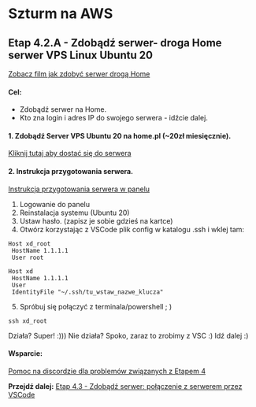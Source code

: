 # Szturm na AWS 

## Etap 4.2.A - Zdobądź serwer- droga Home serwer VPS Linux Ubuntu 20 

[Zobacz film jak zdobyć serwer drogą Home](http://bityl.pl/NheyZ)



#### Cel:
- Zdobądź serwer na Home. 
- Kto zna login i adres IP do swojego serwera - idźcie dalej.


####	1. Zdobądź Server VPS Ubuntu 20 na home.pl (~20zł miesięcznie).

[Kliknij tutaj aby dostać się do serwera](http://bityl.pl/hhLNr)


#### 2. Instrukcja przygotowania serwera.

[Instrukcja przygotowania serwera w panelu](http://bityl.pl/0IW1J)

1. Logowanie do panelu
2. Reinstalacja systemu (Ubuntu 20)
3. Ustaw hasło. (zapisz je sobie gdzieś na kartce)
4. Otwórz korzystając z VSCode plik config w katalogu .ssh i wklej tam:

 ```
Host xd_root
  HostName 1.1.1.1
  User root
	
Host xd
  HostName 1.1.1.1
  User 
  IdentityFile "~/.ssh/tu_wstaw_nazwe_klucza"
```

5. Spróbuj się połączyć z terminala/powershell ; )
```
ssh xd_root
```

Działa? Super! :))) Nie działa? Spoko, zaraz to zrobimy z VSC :) Idź dalej :)




#### Wsparcie:

[Pomoc na discordzie dla problemów związanych z Etapem 4](https://discord.gg/8YQAaBHh3u)




**Przejdź dalej:** [Etap 4.3 - Zdobądź serwer: połączenie z serwerem przez VSCode](http://bityl.pl/nYH1X)

